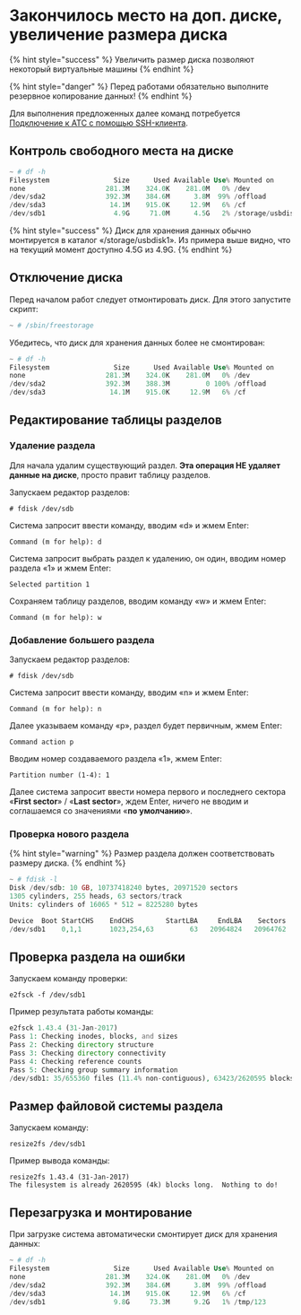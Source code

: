 # Закончилось место на доп. диске, увеличение размера диска

{% hint style="success" %}
Увеличить размер диска позволяют некоторый виртуальные машины
{% endhint %}

{% hint style="danger" %}
Перед работами обязательно выполните резервное копирование данных!
{% endhint %}

Для выполнения предложенных далее команд потребуется [Подключение к АТС с помощью SSH-клиента](../troubleshooting/podklyuchenie-k-ats-s-pomoshyu-ssh-klienta.md).

## Контроль свободного места на диске <a href="#kontrol_svobodnogo_mesta_na_diske" id="kontrol_svobodnogo_mesta_na_diske"></a>

```php
~ # df -h
Filesystem                Size      Used Available Use% Mounted on
none                    281.3M    324.0K    281.0M   0% /dev
/dev/sda2               392.3M    384.6M      3.8M  99% /offload
/dev/sda3                14.1M    915.0K     12.9M   6% /cf
/dev/sdb1                 4.9G     71.0M      4.5G   2% /storage/usbdisk1
```

{% hint style="success" %}
Диск для хранения данных обычно монтируется в каталог «/storage/usbdisk1». Из примера выше видно, что на текущий момент доступно 4.5G из 4.9G.
{% endhint %}

## Отключение диска <a href="#otkljuchenie_diska" id="otkljuchenie_diska"></a>

Перед началом работ следует отмонтировать диск. Для этого запустите скрипт:

```php
~ # /sbin/freestorage
```

Убедитесь, что диск для хранения данных более не смонтирован:

```php
~ # df -h
Filesystem                Size      Used Available Use% Mounted on
none                    281.3M    324.0K    281.0M   0% /dev
/dev/sda2               392.3M    388.3M         0 100% /offload
/dev/sda3                14.1M    915.0K     12.9M   6% /cf
```

## Редактирование таблицы разделов <a href="#redaktirovanie_tablicy_razdelov" id="redaktirovanie_tablicy_razdelov"></a>

### Удаление раздела <a href="#udalenie_razdela" id="udalenie_razdela"></a>

Для начала удалим существующий раздел. **Эта операция НЕ удаляет данные на диске**, просто правит таблицу разделов.

Запускаем редактор разделов:

```
# fdisk /dev/sdb
```

Система запросит ввести команду, вводим «d» и жмем Enter:

```
Command (m for help): d
```

Система запросит выбрать раздел к удалению, он один, вводим номер раздела «1» и жмем Enter:

```
Selected partition 1
```

Сохраняем таблицу разделов, вводим команду «w» и жмем Enter:

```
Command (m for help): w
```

### Добавление большего раздела <a href="#dobavlenie_bolshego_razdela" id="dobavlenie_bolshego_razdela"></a>

Запускаем редактор разделов:

```
# fdisk /dev/sdb
```

Система запросит ввести команду, вводим «n» и жмем Enter:

```
Command (m for help): n
```

Далее указываем команду «p», раздел будет первичным, жмем Enter:

```
Command action p
```

Вводим номер создаваемого раздела «1», жмем Enter:

```
Partition number (1-4): 1
```

Далее система запросит ввести номера первого и последнего сектора «**First sector**» / «**Last sector**», ждем Enter, ничего не вводим и соглашаемся со значениями «**по умолчанию**».

### Проверка нового раздела <a href="#proverka_novogo_razdela" id="proverka_novogo_razdela"></a>

{% hint style="warning" %}
Размер раздела должен соответствовать размеру диска.
{% endhint %}

```php
~ # fdisk -l 
Disk /dev/sdb: 10 GB, 10737418240 bytes, 20971520 sectors
1305 cylinders, 255 heads, 63 sectors/track
Units: cylinders of 16065 * 512 = 8225280 bytes

Device  Boot StartCHS    EndCHS        StartLBA     EndLBA    Sectors  Size Id Type
/dev/sdb1    0,1,1       1023,254,63         63   20964824   20964762  9.9G 83 Linux
```

## Проверка раздела на ошибки <a href="#proverka_razdela_na_oshibki" id="proverka_razdela_na_oshibki"></a>

Запускаем команду проверки:

```
e2fsck -f /dev/sdb1
```

Пример результата работы команды:

```php
e2fsck 1.43.4 (31-Jan-2017)
Pass 1: Checking inodes, blocks, and sizes
Pass 2: Checking directory structure
Pass 3: Checking directory connectivity
Pass 4: Checking reference counts
Pass 5: Checking group summary information
/dev/sdb1: 35/655360 files (11.4% non-contiguous), 63423/2620595 blocks
```

## Размер файловой системы раздела <a href="#razmer_fajlovoj_sistemy_razdela" id="razmer_fajlovoj_sistemy_razdela"></a>

Запускаем команду:

```
resize2fs /dev/sdb1
```

Пример вывода команды:

```
resize2fs 1.43.4 (31-Jan-2017)
The filesystem is already 2620595 (4k) blocks long.  Nothing to do!
```

## Перезагрузка и монтирование <a href="#perezagruzka_i_montirovanie" id="perezagruzka_i_montirovanie"></a>

При загрузке система автоматически смонтирует диск для хранения данных:

```php
~ # df -h
Filesystem                Size      Used Available Use% Mounted on
none                    281.3M    324.0K    281.0M   0% /dev
/dev/sda2               392.3M    384.6M      3.8M  99% /offload
/dev/sda3                14.1M    915.0K     12.9M   6% /cf
/dev/sdb1                 9.8G     73.3M      9.2G   1% /tmp/123
```
